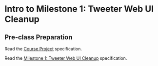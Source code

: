 # Intro to Milestone 1: Tweeter Web UI Cleanup

## Pre-class Preparation

Read the [Course Project](../../tweeter/project-overview/tweeter.md) specification.

Read the [Milestone 1: Tweeter Web UI Cleanup](../../../tweeter/milestone-1/milestone-1.md) specification.
